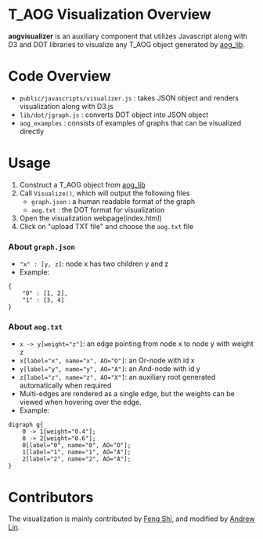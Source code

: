 # T_AOG Visualization Overview
**aogvisualizer** is an auxiliary component that utilizes Javascript along with D3 and DOT libraries to visualize any T_AOG object generated by [aog_lib](https://github.com/vcla/aog_lib).

# Code Overview
* `public/javascripts/visualizer.js` : takes JSON object and renders visualization along with D3.js
* `lib/dot/jgraph.js` : converts DOT object into JSON object
* `aog_examples` : consists of examples of graphs that can be visualized directly

# Usage
1. Construct a T_AOG object from [aog_lib](https://github.com/vcla/aog_lib)
2. Call `Visualize()`, which will output the following files
    * `graph.json` : a human readable format of the graph
    * `aog.txt` : the DOT format for visualization
3. Open the visualization webpage(index.html)
4. Click on "upload TXT file" and choose the `aog.txt` file

### About `graph.json`
* `"x" : [y, z]`: node x has two children y and z
* Example:
```
{
    "0" : [1, 2],
    "1" : [3, 4]
}
```

### About `aog.txt`
* `x -> y[weight="z"]`: an edge pointing from node x to node y with weight z
* `x[label="x", name="x", AO="O"]`: an Or-node with id x
* `y[label="y", name="y", AO="A"]`: an And-node with id y
* `z[label="z", name="z", AO="X"]`: an auxiliary root generated automatically when required
* Multi-edges are rendered as a single edge, but the weights can be viewed when hovering over the edge.
* Example:
```
digraph g{
    0 -> 1[weight="0.4"];
    0 -> 2[weight="0.6"];
    0[label="0", name="0", AO="O"];
    1[label="1", name="1", AO="A"];
    2[label="2", name="2", AO="A"];
}
```

# Contributors
The visualization is mainly contributed by [Feng Shi](https://github.com/shi27feng), and modified by [Andrew Lin](https://github.com/a5834929).